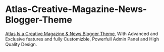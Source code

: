 # Atlas-Creative-Magazine-News-Blogger-Theme
<a href='https://www.bazaman.com/2024/06/atlas-magazine-blogger-template-free.html' title='download page' rell='dofollow'>Atlas Is a Creative Magazine &amp; News Blogger Theme</a>, With Advanced and Exclusive features and fully Customizble, Powerfull Admin Panel and High Quality Design.
